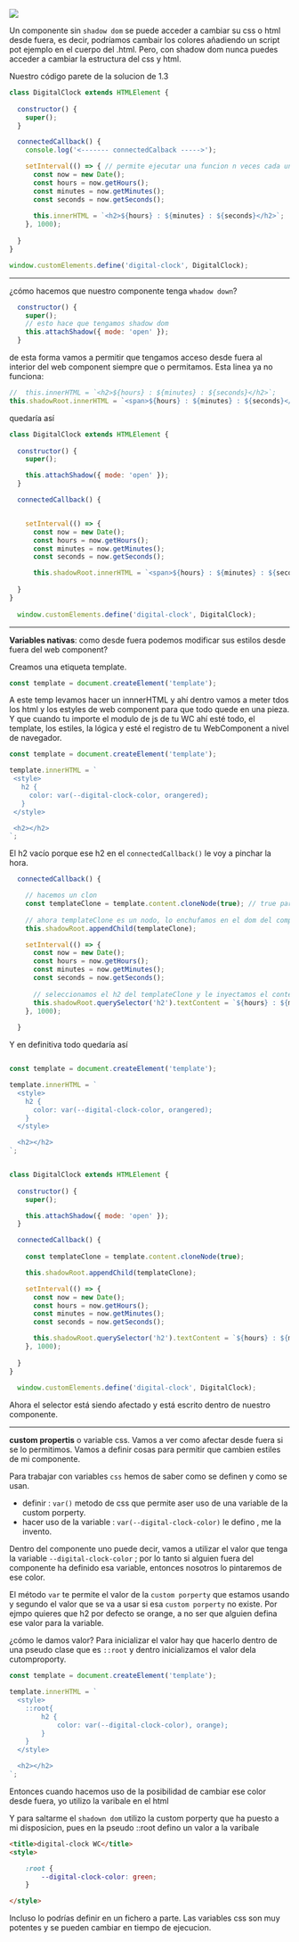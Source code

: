 ![](img/../../img/shadow_dom.png)


Un componente sin `shadow dom` se puede acceder a cambiar su css o html desde fuera, es decir, podríamos cambair los colores añadiendo un script pot ejemplo en el cuerpo del .html. Pero, con shadow dom nunca puedes acceder a cambiar la estructura del css y html.

Nuestro código parete de la solucion de 1.3

```js
class DigitalClock extends HTMLElement {
  
  constructor() {
    super();
  }

  connectedCallback() {
    console.log('<------- connectedCalback ----->');

    setInterval(() => { // permite ejecutar una funcion n veces cada un periodo de tiempo
      const now = new Date();
      const hours = now.getHours();
      const minutes = now.getMinutes();
      const seconds = now.getSeconds();
  
      this.innerHTML = `<h2>${hours} : ${minutes} : ${seconds}</h2>`;
    }, 1000);
    
  }
}

window.customElements.define('digital-clock', DigitalClock);
```
---

¿cómo hacemos que nuestro componente tenga `whadow down`?

```js
  constructor() {
    super();
    // esto hace que tengamos shadow dom
    this.attachShadow({ mode: 'open' });
  }
```

de esta forma vamos a permitir que tengamos acceso desde fuera al interior del web component siempre que o permitamos. Esta linea ya no funciona: 

```js
//  this.innerHTML = `<h2>${hours} : ${minutes} : ${seconds}</h2>`;
this.shadowRoot.innerHTML = `<span>${hours} : ${minutes} : ${seconds}</span>`;
```

quedaría así

```js
class DigitalClock extends HTMLElement {
  
  constructor() {
    super();

    this.attachShadow({ mode: 'open' });
  }

  connectedCallback() {


    setInterval(() => {
      const now = new Date();
      const hours = now.getHours();
      const minutes = now.getMinutes();
      const seconds = now.getSeconds();

      this.shadowRoot.innerHTML = `<span>${hours} : ${minutes} : ${seconds}</span>`;
    
  }
}
  
  window.customElements.define('digital-clock', DigitalClock);
```


---

**Variables nativas**: como desde fuera podemos modificar sus estilos desde fuera del web component?


Creamos una etiqueta template.


```js
const template = document.createElement('template');
```
 A este temp levamos hacer un innnerHTML y ahí dentro vamos a meter tdos los html y los estyles de web component para que todo quede en una pieza. Y que cuando tu importe el modulo de js de tu WC ahí esté todo, el template, los estiles, la lógica y esté el registro de tu WebComponent a nivel de navegador.

 ```js
const template = document.createElement('template');

template.innerHTML = `
  <style>
    h2 {
      color: var(--digital-clock-color, orangered);
    }
  </style>

  <h2></h2>
`;
 ```

 El h2 vacío porque ese h2 en el `connectedCallback()` le voy a pinchar la hora.

```js
  connectedCallback() {

    // hacemos un clon
    const templateClone = template.content.cloneNode(true); // true para que haga copia profunda si es anidada
    
    // ahora templateClone es un nodo, lo enchufamos en el dom del componente
    this.shadowRoot.appendChild(templateClone);

    setInterval(() => {
      const now = new Date();
      const hours = now.getHours();
      const minutes = now.getMinutes();
      const seconds = now.getSeconds();
      
      // seleccionamos el h2 del templateClone y le inyectamos el contenido
      this.shadowRoot.querySelector('h2').textContent = `${hours} : ${minutes} : ${seconds}`;
    }, 1000);
    
  }
```

Y en definitiva todo quedaría así

```js

const template = document.createElement('template');

template.innerHTML = `
  <style>
    h2 {
      color: var(--digital-clock-color, orangered);
    }
  </style>

  <h2></h2>
`;


class DigitalClock extends HTMLElement {
  
  constructor() {
    super();

    this.attachShadow({ mode: 'open' });
  }

  connectedCallback() {
    
    const templateClone = template.content.cloneNode(true);

    this.shadowRoot.appendChild(templateClone);

    setInterval(() => {
      const now = new Date();
      const hours = now.getHours();
      const minutes = now.getMinutes();
      const seconds = now.getSeconds();

      this.shadowRoot.querySelector('h2').textContent = `${hours} : ${minutes} : ${seconds}`;
    }, 1000);
    
  }
}
  
  window.customElements.define('digital-clock', DigitalClock);

```

Ahora el selector está siendo afectado y está escrito dentro de nuestro componente.

---

**custom propertis** o variable css. Vamos a ver como afectar desde fuera si se lo permitimos. Vamos a definir cosas para permitir que cambien estiles de mi componente.


Para trabajar con variables `css` hemos de saber como se definen y como se usan.

 * definir : `var()` metodo de css que permite aser uso de una variable de la custom porperty.
 * hacer uso de la variable : `var(--digital-clock-color)` le defino , me la invento.

Dentro del componente uno puede decir, vamos a utilizar el valor que tenga la variable `--digital-clock-color` ; por lo tanto si alguien fuera del componente ha definido esa variable, entonces nosotros lo pintaremos de ese color.

El método `var` te permite el valor de la `custom porperty` que estamos usando y segundo el valor que se va a usar si esa `custom porperty` no existe. Por ejmpo quieres que h2 por defecto se orange, a no ser que alguien defina ese valor para la variable.

¿cómo le damos valor? Para inicializar el valor hay que hacerlo dentro de una pseudo clase que es `::root` y dentro inicializamos el valor dela cutomproporty.

```js
const template = document.createElement('template');

template.innerHTML = `
  <style>
    ::root{
        h2 {
            color: var(--digital-clock-color), orange);
        }
    }
  </style>

  <h2></h2>
`;
```

Entonces cuando hacemos uso de la posibilidad de cambiar ese color desde fuera, yo utilizo la varibale en el html


Y para saltarme el `shadown dom` utilizo la custom porperty que ha puesto a mi disposicion, pues en la pseudo ::root defino un valor a la varibale

```html
<title>digital-clock WC</title>
<style>

    :root {
        --digital-clock-color: green;
    }

</style>
```

Incluso lo podrías definir en un fichero a parte. Las variables css son muy potentes y se pueden cambiar en tiempo de ejecucion.






